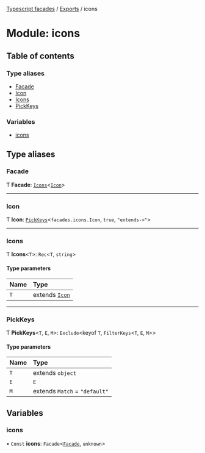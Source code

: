[Typescript facades](../index.md) / [Exports](../modules.md) / icons

# Module: icons

## Table of contents

### Type aliases

- [Facade](icons.md#facade)
- [Icon](icons.md#icon)
- [Icons](icons.md#icons)
- [PickKeys](icons.md#pickkeys)

### Variables

- [icons](icons.md#icons)

## Type aliases

### Facade

Ƭ **Facade**: [`Icons`](icons.md#icons)<[`Icon`](icons.md#icon)\>

___

### Icon

Ƭ **Icon**: [`PickKeys`](icons.md#pickkeys)<`facades.icons.Icon`, ``true``, ``"extends->"``\>

___

### Icons

Ƭ **Icons**<`T`\>: `Rec`<`T`, `string`\>

#### Type parameters

| Name | Type |
| :------ | :------ |
| `T` | extends [`Icon`](icons.md#icon) |

___

### PickKeys

Ƭ **PickKeys**<`T`, `E`, `M`\>: `Exclude`<keyof `T`, `FilterKeys`<`T`, `E`, `M`\>\>

#### Type parameters

| Name | Type |
| :------ | :------ |
| `T` | extends `object` |
| `E` | `E` |
| `M` | extends `Match` = ``"default"`` |

## Variables

### icons

• `Const` **icons**: `Facade`<[`Facade`](icons.md#facade), `unknown`\>
